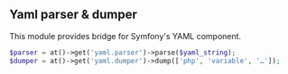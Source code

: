 ## Yaml parser & dumper

This module provides bridge for Symfony's YAML component.

```php
$parser = at()->get('yaml.parser')->parse($yaml_string);
$dumper = at()->get('yaml.dumper')->dump(['php', 'variable', '…']);
```
